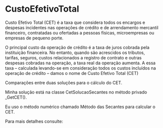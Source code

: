# CustoEfetivoTotal

Custo Efetivo Total (CET) é a taxa que considera todos os encargos e despesas incidentes nas operações de crédito e de arrendamento mercantil financeiro, contratadas ou ofertadas a pessoas físicas, microempresas ou empresas de pequeno porte.

O principal custo da operação de crédito é a taxa de juros cobrada pela instituição financeira. No entanto, quando são acrescidos os tributos, tarifas, seguros, custos relacionados a registro de contrato e outras despesas cobradas na operação, a taxa real da operação aumenta. A essa taxa – calculada levando-se em consideração todos os custos incluídos na operação de crédito – damos o nome de Custo Efetivo Total (CET)

Comparações entre duas soluções para o cálculo do CET.

Minha solução está na classe CetSolucaoSecantes no método privado _GetCET().

Eu uso o método numérico chamado Método das Secantes para calcular o CET.

Para mais detalhes consulte:

